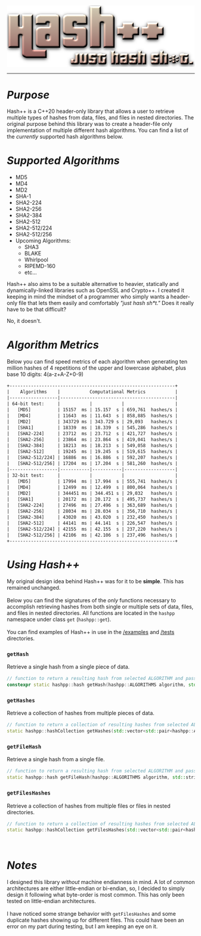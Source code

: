 <p align="center">
  <img src="/images/hpp.png">
</p>
<hr>
<h1><i>Purpose</i></h1>
Hash++ is a C++20 header-only library that allows a user to retrieve multiple types of hashes from data, files, and files in nested directories. The original purpose behind this library was to create a header-file only implementation of multiple different hash algorithms. You can find a list of the <i>currently</i> supported hash algorithms below.
<br>
<h1><i>Supported Algorithms</i></h1>
<ul>
  <li>MD5</li>
  <li>MD4</li>
  <li>MD2</li>
  <li>SHA-1</li>
  <li>SHA2-224</li>
  <li>SHA2-256</li>
  <li>SHA2-384</li>
  <li>SHA2-512</li>
  <li>SHA2-512/224</li>
  <li>SHA2-512/256</li>
  <li>Upcoming Algorithms:<ul>
    <li>SHA3</li>    
    <li>BLAKE</li>
    <li>Whirlpool</li>
    <li>RIPEMD-160</li>
    <li>etc...</li>
    </ul></li>
</ul>

Hash++ also aims to be a suitable alternative to heavier, statically and dynamically-linked libraries such as OpenSSL and Crypto++. I created it keeping in mind the mindset of a programmer who simply wants a header-only file that lets them easily and comfortably <i>"just hash sh*t."</i> Does it really have to be that difficult?

No, it doesn't. 
<br>

<h1><i>Algorithm Metrics</i></h1>
Below you can find speed metrics of each algorithm when generating ten million hashes of 4 repetitions of the upper and lowercase alphabet, plus base 10 digits: 4(a-z+A-Z+0-9)

```
+--------------------------------------------------------------+
|    Algorithms    |           Computational Metrics           |
|------------------|-------------------------------------------|
| 64-bit test:     |           |           |                   |
|   [MD5]          | 15157  ms | 15.157  s | 659,761  hashes/s |
|   [MD4]          | 11643  ms | 11.643  s | 858,885  hashes/s |
|   [MD2]          | 343729 ms | 343.729 s | 29,093   hashes/s | 
|   [SHA1]         | 18339  ms | 18.339  s | 545,286  hashes/s |
|   [SHA2-224]     | 23712  ms | 23.712  s | 421,727  hashes/s |
|   [SHA2-256]     | 23864  ms | 23.864  s | 419,041  hashes/s |
|   [SHA2-384]     | 18213  ms | 18.213  s | 549,058  hashes/s |
|   [SHA2-512]     | 19245  ms | 19.245  s | 519,615  hashes/s |
|   [SHA2-512/224] | 16886  ms | 16.886  s | 592,207  hashes/s |
|   [SHA2-512/256] | 17204  ms | 17.204  s | 581,260  hashes/s |
|------------------|-----------|-----------|-------------------|
| 32-bit test:     |           |           |                   |
|   [MD5]          | 17994  ms | 17.994  s | 555,741  hashes/s |
|   [MD4]          | 12499  ms | 12.499  s | 800,064  hashes/s |
|   [MD2]          | 344451 ms | 344.451 s | 29,032   hashes/s |
|   [SHA1]         | 20172  ms | 20.172  s | 495,737  hashes/s |
|   [SHA2-224]     | 27496  ms | 27.496  s | 363,689  hashes/s |
|   [SHA2-256]     | 28034  ms | 28.034  s | 356,710  hashes/s |
|   [SHA2-384]     | 43020  ms | 43.020  s | 232,450  hashes/s |
|   [SHA2-512]     | 44141  ms | 44.141  s | 226,547  hashes/s |
|   [SHA2-512/224] | 42155  ms | 42.155  s | 237,220  hashes/s |
|   [SHA2-512/256] | 42106  ms | 42.106  s | 237,496  hashes/s |
+--------------------------------------------------------------+
```

<h1><i>Using Hash++</i></h1>
My original design idea behind Hash++ was for it to be <b>simple</b>. This has remained unchanged.
<br><br>
Below you can find the signatures of the <i>only</i> functions necessary to accomplish retrieving hashes from both single or multiple sets of data, files, and files in nested directories. All functions are located in the <code>hashpp</code> namespace under class <code>get</code> (<code>hashpp::get</code>).
<br><br>
You can find examples of Hash++ in use in the <a href="/examples">/examples</a> and <a href="/tests">/tests</a> directories.
<br>
<h3><code>getHash</code></h3>
Retrieve a single hash from a single piece of data.

```cpp
// function to return a resulting hash from selected ALGORITHM and passed data
constexpr static hashpp::hash getHash(hashpp::ALGORITHMS algorithm, std::string data)
```

<h3><code>getHashes</code></h3>
Retrieve a collection of hashes from multiple pieces of data.

```cpp
// function to return a collection of resulting hashes from selected ALGORITHMS and passed data
static hashpp::hashCollection getHashes(std::vector<std::pair<hashpp::ALGORITHMS, std::vector<std::string>>> algorithmDataPairs)
```

<h3><code>getFileHash</code></h3>
Retrieve a single hash from a single file.

```cpp
// function to return a resulting hash from selected ALGORITHM and passed file
static hashpp::hash getFileHash(hashpp::ALGORITHMS algorithm, std::string path)
```

<h3><code>getFilesHashes</code></h3>
Retrieve a collection of hashes from multiple files or files in nested directories.

```cpp
// function to return a collection of resulting hashes from selected ALGORITHMS and passed files (with recursive directory support)
static hashpp::hashCollection getFilesHashes(std::vector<std::pair<hashpp::ALGORITHMS, std::vector<std::string>>> algorithmPathPairs)
```

<br>
<h1><i>Notes</i></h1>
I designed this library <i>without</i> machine endianness in mind. A lot of common architectures are either little-endian or bi-endian, so, I decided to simply design it following what byte-order is most common. This has only been tested on little-endian architectures.
<br><br>
I have noticed some strange behavior with <code>getFilesHashes</code> and some duplicate hashes showing up for different files. This could have been an error on my part during testing, but I am keeping an eye on it.
